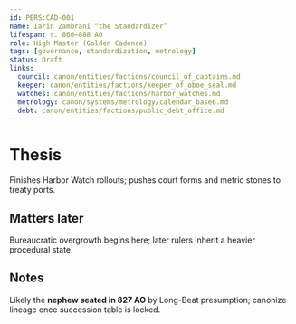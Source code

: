 ```yaml
---
id: PERS:CAD-001
name: Iarin Zambrani “the Standardizer”
lifespan: r. 860–888 AO
role: High Master (Golden Cadence)
tags: [governance, standardization, metrology]
status: Draft
links:
  council: canon/entities/factions/council_of_captains.md
  keeper: canon/entities/factions/keeper_of_oboe_seal.md
  watches: canon/entities/factions/harbor_watches.md
  metrology: canon/systems/metrology/calendar_base6.md
  debt: canon/entities/factions/public_debt_office.md
---
```


# Thesis
Finishes Harbor Watch rollouts; pushes court forms and metric stones to treaty ports.

## Matters later
Bureaucratic overgrowth begins here; later rulers inherit a heavier procedural state.

## Notes
Likely the **nephew seated in 827 AO** by Long-Beat presumption; canonize lineage once succession table is locked.
